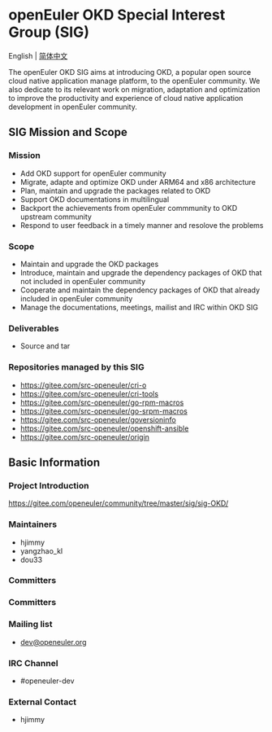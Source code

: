 
# openEuler OKD Special Interest Group (SIG)
English | [简体中文](./sig-OKD_cn.md)

The openEuler OKD SIG aims at introducing OKD, a popular open source cloud native application manage platform, to the openEuler community. We also dedicate to its relevant work on migration, adaptation and optimization to improve the productivity and experience of cloud native application development in openEuler community.


## SIG Mission and Scope

### Mission

- Add OKD support for openEuler community
- Migrate, adapte and optimize OKD under ARM64 and x86 architecture
- Plan, maintain and upgrade the packages related to OKD
- Support OKD documentations in multilingual
- Backport the achievements from openEuler commmunity to OKD upstream community
- Respond to user feedback in a timely manner and resolove the problems


### Scope

- Maintain and upgrade the OKD packages
- Introduce, maintain and upgrade the dependency packages of OKD that not included in openEuler community
- Cooperate and maintain the dependency packages of OKD that already included in openEuler community
- Manage the documentations, meetings, mailist and IRC within OKD SIG


### Deliverables

- Source and tar


### Repositories managed by this SIG

- https://gitee.com/src-openeuler/cri-o
- https://gitee.com/src-openeuler/cri-tools
- https://gitee.com/src-openeuler/go-rpm-macros
- https://gitee.com/src-openeuler/go-srpm-macros
- https://gitee.com/src-openeuler/goversioninfo
- https://gitee.com/src-openeuler/openshift-ansible
- https://gitee.com/src-openeuler/origin


## Basic Information

### Project Introduction

https://gitee.com/openeuler/community/tree/master/sig/sig-OKD/

### Maintainers
- hjimmy
- yangzhao_kl
- dou33

### Committers
  
### Committers

### Mailing list
- dev@openeuler.org

### IRC Channel
- #openeuler-dev

### External Contact
- hjimmy
